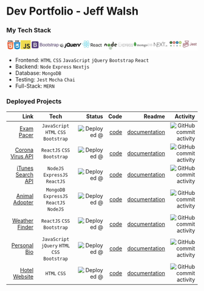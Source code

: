 
# Dev Portfolio - Jeff Walsh

### My Tech Stack


![tech stack](https://github.com/jeffpwalsh/jeffpwalsh/blob/master/techlogos.JPG)

 - Frontend: `HTML` `CSS` `JavaScript` `jQuery` `Bootstrap` `React`
 - Backend: `Node` `Express` `Nextjs`
 - Database: `MongoDB`
 - Testing: `Jest` `Mocha` `Chai`
 - Full-Stack: `MERN`
 
 
### Deployed Projects 



 | Link      |  Tech       | Status     |  Code     | Readme    | Activity  |
| ----------:|:-----------:| ----------:| ---------:| ---------:| ---------:|
| [Exam Pacer](http://exam.pacer.jeffwalsh.co.za/)| `JavaScript` `HTML` `CSS` `Bootstrap` | ![Deployed @](https://img.shields.io/badge/deployed-domain-red) | [code](https://github.com/jeffpwalsh/exam-pacer) | [documentation](https://github.com/jeffpwalsh/exam-pacer/blob/master/README.md) | ![GitHub commit activity](https://img.shields.io/github/commit-activity/y/jeffpwalsh/exam-pacer)
| [Corona Virus API](https://jeffpwalsh-corona-virus-api.herokuapp.com/)| `ReactJS` `CSS` `Bootstrap` | ![Deployed @](https://img.shields.io/badge/deployed-heroku-blueviolet) | [code](https://github.com/jeffpwalsh/corona-virus-api) | [documentation](https://github.com/jeffpwalsh/corona-virus-api/blob/master/README.md) | ![GitHub commit activity](https://img.shields.io/github/commit-activity/y/jeffpwalsh/corona-virus-api)
| [iTunes Search API](https://guarded-tor-84227.herokuapp.com/)| `NodeJS` `ExpressJS` `ReactJS` | ![Deployed @](https://img.shields.io/badge/deployed-heroku-blueviolet) | [code](https://github.com/jeffpwalsh/iTunes-Search-API) | [documentation](https://github.com/jeffpwalsh/iTunes-Search-API/blob/master/README.md) | ![GitHub commit activity](https://img.shields.io/github/commit-activity/y/jeffpwalsh/iTunes-Search-API)
| [Animal Adopter](https://animal-adopter.herokuapp.com/)| `MongoDB` `ExpressJS` `ReactJS` `NodeJS` | ![Deployed @](https://img.shields.io/badge/deployed-heroku-blueviolet) | [code](https://github.com/jeffpwalsh/animal-adopter) | [documentation](https://github.com/jeffpwalsh/animal-adopter/blob/master/README.md) | ![GitHub commit activity](https://img.shields.io/github/commit-activity/y/jeffpwalsh/animal-adopter)
| [Weather Finder](https://jeffpwalsh-weather-finder.herokuapp.com/)| `ReactJS` `CSS` `Bootstrap` | ![Deployed @](https://img.shields.io/badge/deployed-heroku-blueviolet) | [code](https://github.com/jeffpwalsh/weather-finder) | [documentation](https://github.com/jeffpwalsh/weather-finder/blob/master/README.md) | ![GitHub commit activity](https://img.shields.io/github/commit-activity/y/jeffpwalsh/weather-finder)
| [Personal Bio](https://jeffpwalsh.github.io/bio/)| `JavaScript` `jQuery` `HTML` `CSS` `Bootstrap` | ![Deployed @](https://img.shields.io/badge/deployed-gh--pages-brightgreen) | [code](https://github.com/jeffpwalsh/bio) | [documentation](https://github.com/jeffpwalsh/bio/blob/master/README.md) | ![GitHub commit activity](https://img.shields.io/github/commit-activity/y/jeffpwalsh/bio) 
| [Hotel Website](https://jeffpwalsh.github.io/hotel-website/index.html) | `HTML` `CSS` | ![Deployed @](https://img.shields.io/badge/deployed-gh--pages-brightgreen) | [code](https://github.com/jeffpwalsh/hotel-website) | [documentation](https://github.com/jeffpwalsh/hotel-website/blob/master/README.md) | ![GitHub commit activity](https://img.shields.io/github/commit-activity/y/jeffpwalsh/hotel-website)

 
 




  
 
 
  
 
 

